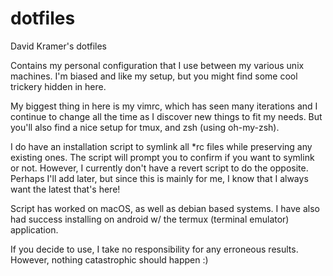 # dotfiles
David Kramer's dotfiles

Contains my personal configuration that I use between my various unix machines.
I'm biased and like my setup, but you might find some cool trickery hidden in here.

My biggest thing in here is my vimrc, which has seen many iterations and I continue to
change all the time as I discover new things to fit my needs. But you'll also find a nice
setup for tmux, and zsh (using oh-my-zsh).

I do have an installation script to symlink all *rc files while preserving any existing ones.
The script will prompt you to confirm if you want to symlink or not. However, I currently don't
have a revert script to do the opposite. Perhaps I'll add later, but since this is mainly for me,
I know that I always want the latest that's here!

Script has worked on macOS, as well as debian based systems. I have also had success installing on
android w/ the termux (terminal emulator) application.

If you decide to use, I take no responsibility for any erroneous results. However, nothing catastrophic
should happen :)
